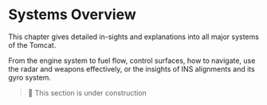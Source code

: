 # Systems Overview

This chapter gives detailed in-sights and explanations into all major systems of the Tomcat.

From the engine system to fuel flow, control surfaces, how to navigate, use the radar and
weapons effectively, or the insights of INS alignments and its gyro system.

> 🚧 This section is under construction
